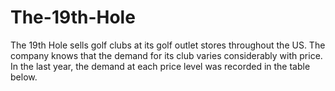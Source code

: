 # The-19th-Hole
The 19th Hole sells golf clubs at its golf outlet stores throughout the US.  The company knows that the demand for its club varies considerably with price.  In the last year, the demand at each price level was recorded in the table below.
